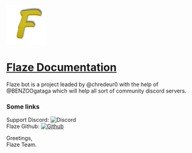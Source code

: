 ![Flaze](images/logo.png)
# [Flaze Documentation](https://github.com/furiozia/Flaze/wiki)

Flaze bot is a project leaded by @chredeur0 with the help of @BENZOOgataga which will help all sort of community discord servers.   

### Some links
Support Discord: ![Discord](https://discordapp.com/api/guilds/813024193968734239/widget.png)  
Flaze Github: [![Github](https://img.shields.io/badge/Github-Flaze-orange?style=flat-square)](https://github.com/FlazeBot)

Greetings,  
Flaze Team.
